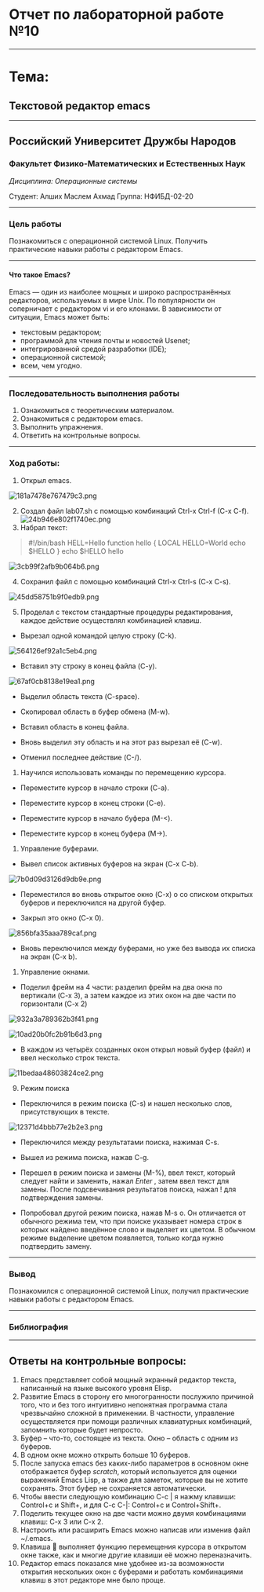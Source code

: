 # Отчет по лабораторной работе №10

----

# Тема:
## Текстовой редактор emacs

----

## Российский Университет Дружбы Народов

### Факультет Физико-Математических и Естественных Наук

*Дисциплина: Операционные системы*

Студент: Алших Маслем Ахмад 
Группа: НФИБД-02-20


----

### Цель работы

Познакомиться с операционной системой Linux. Получить практические навыки работы с редактором Emacs.

----



#### Что такое Emacs?

Emacs — один из наиболее мощных и широко распространённых редакторов, используемых в мире Unix. По популярности он соперничает с редактором vi и его клонами. В зависимости от ситуации, Emacs может быть:

* текстовым редактором;
* программой для чтения почты и новостей Usenet;
* интегрированной средой разработки (IDE);
* операционной системой;
* всем, чем угодно.



----

### Последовательность выполнения работы
1. Ознакомиться с теоретическим материалом.
2. Ознакомиться с редактором emacs.
3. Выполнить упражнения.
4. Ответить на контрольные вопросы.

----

### Ход работы:

1. Открыл emacs.

![181a7478e767479c3.png](https://ic.wampi.ru/2021/05/22/181a7478e767479c3.png)

2. Создал файл lab07.sh с помощью комбинаций Ctrl-x Ctrl-f (C-x C-f).
![24b946e802f1740ec.png](https://ic.wampi.ru/2021/05/22/24b946e802f1740ec.png)
3. Набрал текст:

>#!/bin/bash
 HELL=Hello
 function hello {
 LOCAL HELLO=World
 echo $HELLO
 }
 echo $HELLO
 hello

![3cb99f2afb9b064b6.png](https://ic.wampi.ru/2021/05/22/3cb99f2afb9b064b6.png)

4. Сохранил файл с помощью комбинаций Ctrl-x Ctrl-s (C-x C-s).

![45dd58751b9f0edb9.png](https://ic.wampi.ru/2021/05/22/45dd58751b9f0edb9.png)

5. Проделал с текстом стандартные процедуры редактирования, каждое действие осуществлял комбинацией клавиш.

* Вырезал одной командой целую строку (С-k).

![564126ef92a1c5eb4.png](https://ic.wampi.ru/2021/05/22/564126ef92a1c5eb4.png)

* Вставил эту строку в конец файла (C-y).

![67af0cb8138e19ea1.png](https://ic.wampi.ru/2021/05/22/67af0cb8138e19ea1.png)

* Выделил область текста (C-space).



* Скопировал область в буфер обмена (M-w).

* Вставил область в конец файла.


* Вновь выделил эту область и на этот раз вырезал её (C-w).


* Отменил последнее действие (C-/).

1. Научился использовать команды по перемещению курсора.

* Переместите курсор в начало строки (C-a).



* Переместите курсор в конец строки (C-e).


* Переместите курсор в начало буфера (M-<).


* Переместите курсор в конец буфера (M->).


1. Управление буферами.

* Вывел список активных буферов на экран (C-x C-b).

![7b0d09d3126d9db9e.png](https://ic.wampi.ru/2021/05/22/7b0d09d3126d9db9e.png)

* Переместился во вновь открытое окно (C-x) o со списком открытых буферов и переключился на другой буфер.



* Закрыл это окно (C-x 0).

![856bfa35aaa789caf.png](https://ic.wampi.ru/2021/05/22/856bfa35aaa789caf.png)

* Вновь переключился между буферами, но уже без вывода их списка на экран (C-x b).


1. Управление окнами.

* Поделил фрейм на 4 части: разделил фрейм на два окна по вертикали (C-x 3), а затем каждое из этих окон на две части по горизонтали (C-x 2)

![932a3a789362b3f41.png](https://ic.wampi.ru/2021/05/22/932a3a789362b3f41.png)

![10ad20b0fc2b91b6d3.png](https://ic.wampi.ru/2021/05/22/10ad20b0fc2b91b6d3.png)
* В каждом из четырёх созданных окон открыл новый буфер (файл) и ввел несколько строк текста.

![11bedaa48603824ce2.png](https://ic.wampi.ru/2021/05/22/11bedaa48603824ce2.png)

9. Режим поиска

* Переключился в режим поиска (C-s) и нашел несколько слов, присутствующих в тексте.

![12371d4bbb77e2b2e3.png](https://ic.wampi.ru/2021/05/22/12371d4bbb77e2b2e3.png)
* Переключился между результатами поиска, нажимая C-s.


* Вышел из режима поиска, нажав C-g.



* Перешел в режим поиска и замены (M-%), ввел текст, который следует найти и заменить, нажал *Enter* , затем ввел текст для замены. После подсвечивания результатов поиска, нажал ! для подтверждения замены.


* Попробовал другой режим поиска, нажав M-s o. Он отличается от обычного режима тем, что при поиске указывает номера строк в которых найдено введённое слово и выделяет их цветом. В обычном режиме выделение цветом появляется, только когда нужно подтвердить замену.



----

### Вывод

Познакомился с операционной системой Linux, получил практические навыки работы с редактором Emacs.

----

### Библиография



----

## Ответы на контрольные вопросы:

1. Emacs представляет собой мощный экранный редактор текста, написанный на
языке высокого уровня Elisp.
2. Развитие Emacs в сторону его многогранности послужило причиной того, что и без того интуитивно непонятная программа стала чрезвычайно сложной в применении. В частности, управление осуществляется при помощи различных клавиатурных комбинаций, запомнить которые будет непросто.
3. Буфер – что-то, состоящее из текста. 
Окно – область с одним из буферов.
4. В одном окне можно открыть больше 10 буферов.
5. После запуска emacs без каких-либо параметров в основном окне отображается буфер *scratch*, который используется для оценки выражений Emacs Lisp, а также для заметок, которые вы не хотите сохранять. Этот буфер не сохраняется автоматически.
6. Чтобы ввести следующую комбинацию C-c | я нажму клавиши: Control+c и Shift+\, и для C-c C-|: Control+c и Control+Shift+\.
7. Поделить текущее окно на две части можно двумя комбинациями клавиш: 
C-x 3 или C-x 2.
8. Настроить или расширить Emacs можно написав или изменив файл ~/.emacs.
9. Клавиша  выполняет функцию перемещения курсора в открытом окне также, как и многие другие клавиши её можно переназначить.
10. Редактор emacs показался мне удобнее из-за возможности открытия нескольких окон с буферами и работать комбинациями клавиш в этот редакторе мне было проще.
